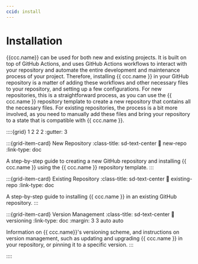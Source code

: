 ```yaml
---
ccid: install
---
```


# Installation

{{ccc.name}} can be used for both new and existing projects.
It is built on top of GitHub Actions,
and uses GitHub Actions workflows to interact with your repository and
automate the entire development and maintenance process of your project.
Therefore, installing {{ ccc.name }} in your GitHub repository is a matter of adding these workflows
and other necessary files to your repository, and setting up a few configurations.
For new repositories, this is a straightforward process, as you can
use the {{ ccc.name }} repository template to create a new repository
that contains all the necessary files.
For existing repositories, the process is a bit more involved,
as you need to manually add these files and bring your repository
to a state that is compatible with {{ ccc.name }}.


::::{grid} 1 2 2 2
:gutter: 3

:::{grid-item-card} New Repository
:class-title: sd-text-center
:link: new-repo
:link-type: doc

A step-by-step guide to creating a new GitHub repository and installing {{ ccc.name }}
using the {{ ccc.name }} repository template.
:::

:::{grid-item-card} Existing Repository
:class-title: sd-text-center
:link: existing-repo
:link-type: doc

A step-by-step guide to installing {{ ccc.name }} in an existing GitHub repository.
:::

:::{grid-item-card} Version Management
:class-title: sd-text-center
:link: versioning
:link-type: doc
:margin: 3 3 auto auto

Information on {{ ccc.name}}'s versioning scheme,
and instructions on version management,
such as updating and upgrading {{ ccc.name }} in your repository,
or pinning it to a specific version.
:::

::::
